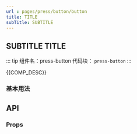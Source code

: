 ```yaml
---
url : pages/press/button/button
title: TITLE
subTitle: SUBTITLE
---
```


## SUBTITLE TITLE

::: tip 组件名：press-button
代码块： `press-button`
:::

{{COMP_DESC}}

### 基本用法



## API

### Props

